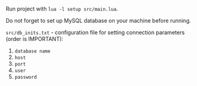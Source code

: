 Run project with <code>lua -l setup src/main.lua</code>.

Do not forget to set up MySQL database on your machine before running.

<code>src/db_inits.txt</code> - configuration file for setting connection parameters (order is IMPORTANT):

1. <code>database name</code>
2. <code>host</code>
3. <code>port</code>
4. <code>user</code>
5. <code>password</code>
